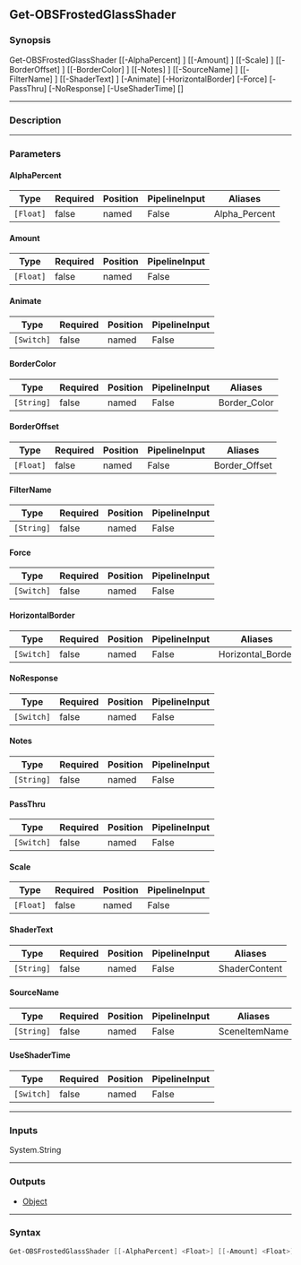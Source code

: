 Get-OBSFrostedGlassShader
-------------------------

### Synopsis
Get-OBSFrostedGlassShader [[-AlphaPercent] <float>] [[-Amount] <float>] [[-Scale] <float>] [[-BorderOffset] <float>] [[-BorderColor] <string>] [[-Notes] <string>] [[-SourceName] <string>] [[-FilterName] <string>] [[-ShaderText] <string>] [-Animate] [-HorizontalBorder] [-Force] [-PassThru] [-NoResponse] [-UseShaderTime] [<CommonParameters>]

---

### Description

---

### Parameters
#### **AlphaPercent**

|Type     |Required|Position|PipelineInput|Aliases      |
|---------|--------|--------|-------------|-------------|
|`[Float]`|false   |named   |False        |Alpha_Percent|

#### **Amount**

|Type     |Required|Position|PipelineInput|
|---------|--------|--------|-------------|
|`[Float]`|false   |named   |False        |

#### **Animate**

|Type      |Required|Position|PipelineInput|
|----------|--------|--------|-------------|
|`[Switch]`|false   |named   |False        |

#### **BorderColor**

|Type      |Required|Position|PipelineInput|Aliases     |
|----------|--------|--------|-------------|------------|
|`[String]`|false   |named   |False        |Border_Color|

#### **BorderOffset**

|Type     |Required|Position|PipelineInput|Aliases      |
|---------|--------|--------|-------------|-------------|
|`[Float]`|false   |named   |False        |Border_Offset|

#### **FilterName**

|Type      |Required|Position|PipelineInput|
|----------|--------|--------|-------------|
|`[String]`|false   |named   |False        |

#### **Force**

|Type      |Required|Position|PipelineInput|
|----------|--------|--------|-------------|
|`[Switch]`|false   |named   |False        |

#### **HorizontalBorder**

|Type      |Required|Position|PipelineInput|Aliases          |
|----------|--------|--------|-------------|-----------------|
|`[Switch]`|false   |named   |False        |Horizontal_Border|

#### **NoResponse**

|Type      |Required|Position|PipelineInput|
|----------|--------|--------|-------------|
|`[Switch]`|false   |named   |False        |

#### **Notes**

|Type      |Required|Position|PipelineInput|
|----------|--------|--------|-------------|
|`[String]`|false   |named   |False        |

#### **PassThru**

|Type      |Required|Position|PipelineInput|
|----------|--------|--------|-------------|
|`[Switch]`|false   |named   |False        |

#### **Scale**

|Type     |Required|Position|PipelineInput|
|---------|--------|--------|-------------|
|`[Float]`|false   |named   |False        |

#### **ShaderText**

|Type      |Required|Position|PipelineInput|Aliases      |
|----------|--------|--------|-------------|-------------|
|`[String]`|false   |named   |False        |ShaderContent|

#### **SourceName**

|Type      |Required|Position|PipelineInput|Aliases      |
|----------|--------|--------|-------------|-------------|
|`[String]`|false   |named   |False        |SceneItemName|

#### **UseShaderTime**

|Type      |Required|Position|PipelineInput|
|----------|--------|--------|-------------|
|`[Switch]`|false   |named   |False        |

---

### Inputs
System.String

---

### Outputs
* [Object](https://learn.microsoft.com/en-us/dotnet/api/System.Object)

---

### Syntax
```PowerShell
Get-OBSFrostedGlassShader [[-AlphaPercent] <Float>] [[-Amount] <Float>] [[-Scale] <Float>] [-Animate <Switch>] [-HorizontalBorder <Switch>] [[-BorderOffset] <Float>] [[-BorderColor] <String>] [[-Notes] <String>] [[-SourceName] <String>] [[-FilterName] <String>] [[-ShaderText] <String>] [-Force <Switch>] [-PassThru <Switch>] [-NoResponse <Switch>] [-UseShaderTime <Switch>] [<CommonParameters>]
```
